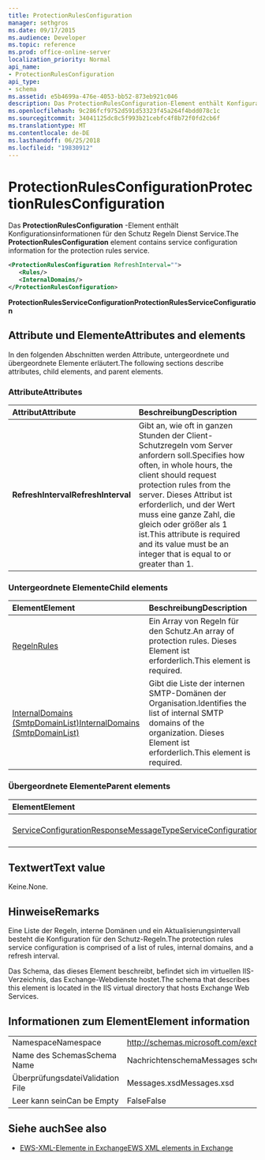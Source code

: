 ```yaml
---
title: ProtectionRulesConfiguration
manager: sethgros
ms.date: 09/17/2015
ms.audience: Developer
ms.topic: reference
ms.prod: office-online-server
localization_priority: Normal
api_name:
- ProtectionRulesConfiguration
api_type:
- schema
ms.assetid: e5b4699a-476e-4053-bb52-873eb921c046
description: Das ProtectionRulesConfiguration-Element enthält Konfigurationsinformationen für den Schutz Regeln Dienst Service.
ms.openlocfilehash: 9c286fcf9752d591d53323f45a264f4bdd078c1c
ms.sourcegitcommit: 34041125dc8c5f993b21cebfc4f8b72f0fd2cb6f
ms.translationtype: MT
ms.contentlocale: de-DE
ms.lasthandoff: 06/25/2018
ms.locfileid: "19830912"
---
```

# <a name="protectionrulesconfiguration"></a><span data-ttu-id="7fdd2-103">ProtectionRulesConfiguration</span><span class="sxs-lookup"><span data-stu-id="7fdd2-103">ProtectionRulesConfiguration</span></span>

<span data-ttu-id="7fdd2-104">Das **ProtectionRulesConfiguration** -Element enthält Konfigurationsinformationen für den Schutz Regeln Dienst Service.</span><span class="sxs-lookup"><span data-stu-id="7fdd2-104">The **ProtectionRulesConfiguration** element contains service configuration information for the protection rules service.</span></span> 
  
```XML
<ProtectionRulesConfiguration RefreshInterval="">
   <Rules/>
   <InternalDomains/>
</ProtectionRulesConfiguration>
```

 <span data-ttu-id="7fdd2-105">**ProtectionRulesServiceConfiguration**</span><span class="sxs-lookup"><span data-stu-id="7fdd2-105">**ProtectionRulesServiceConfiguration**</span></span>
## <a name="attributes-and-elements"></a><span data-ttu-id="7fdd2-106">Attribute und Elemente</span><span class="sxs-lookup"><span data-stu-id="7fdd2-106">Attributes and elements</span></span>

<span data-ttu-id="7fdd2-107">In den folgenden Abschnitten werden Attribute, untergeordnete und übergeordnete Elemente erläutert.</span><span class="sxs-lookup"><span data-stu-id="7fdd2-107">The following sections describe attributes, child elements, and parent elements.</span></span>
  
### <a name="attributes"></a><span data-ttu-id="7fdd2-108">Attribute</span><span class="sxs-lookup"><span data-stu-id="7fdd2-108">Attributes</span></span>

|<span data-ttu-id="7fdd2-109">**Attribut**</span><span class="sxs-lookup"><span data-stu-id="7fdd2-109">**Attribute**</span></span>|<span data-ttu-id="7fdd2-110">**Beschreibung**</span><span class="sxs-lookup"><span data-stu-id="7fdd2-110">**Description**</span></span>|
|:-----|:-----|
|<span data-ttu-id="7fdd2-111">**RefreshInterval**</span><span class="sxs-lookup"><span data-stu-id="7fdd2-111">**RefreshInterval**</span></span> <br/> |<span data-ttu-id="7fdd2-112">Gibt an, wie oft in ganzen Stunden der Client-Schutzregeln vom Server anfordern soll.</span><span class="sxs-lookup"><span data-stu-id="7fdd2-112">Specifies how often, in whole hours, the client should request protection rules from the server.</span></span> <span data-ttu-id="7fdd2-113">Dieses Attribut ist erforderlich, und der Wert muss eine ganze Zahl, die gleich oder größer als 1 ist.</span><span class="sxs-lookup"><span data-stu-id="7fdd2-113">This attribute is required and its value must be an integer that is equal to or greater than 1.</span></span>  <br/> |
   
### <a name="child-elements"></a><span data-ttu-id="7fdd2-114">Untergeordnete Elemente</span><span class="sxs-lookup"><span data-stu-id="7fdd2-114">Child elements</span></span>

|<span data-ttu-id="7fdd2-115">**Element**</span><span class="sxs-lookup"><span data-stu-id="7fdd2-115">**Element**</span></span>|<span data-ttu-id="7fdd2-116">**Beschreibung**</span><span class="sxs-lookup"><span data-stu-id="7fdd2-116">**Description**</span></span>|
|:-----|:-----|
|[<span data-ttu-id="7fdd2-117">Regeln</span><span class="sxs-lookup"><span data-stu-id="7fdd2-117">Rules </span></span>](rules-ex15websvcsotherref.md) <br/> |<span data-ttu-id="7fdd2-118">Ein Array von Regeln für den Schutz.</span><span class="sxs-lookup"><span data-stu-id="7fdd2-118">An array of protection rules.</span></span> <span data-ttu-id="7fdd2-119">Dieses Element ist erforderlich.</span><span class="sxs-lookup"><span data-stu-id="7fdd2-119">This element is required.</span></span>  <br/> |
|[<span data-ttu-id="7fdd2-120">InternalDomains (SmtpDomainList)</span><span class="sxs-lookup"><span data-stu-id="7fdd2-120">InternalDomains (SmtpDomainList)</span></span>](internaldomains-smtpdomainlist.md) <br/> |<span data-ttu-id="7fdd2-121">Gibt die Liste der internen SMTP-Domänen der Organisation.</span><span class="sxs-lookup"><span data-stu-id="7fdd2-121">Identifies the list of internal SMTP domains of the organization.</span></span> <span data-ttu-id="7fdd2-122">Dieses Element ist erforderlich.</span><span class="sxs-lookup"><span data-stu-id="7fdd2-122">This element is required.</span></span>  <br/> |
   
### <a name="parent-elements"></a><span data-ttu-id="7fdd2-123">Übergeordnete Elemente</span><span class="sxs-lookup"><span data-stu-id="7fdd2-123">Parent elements</span></span>

|<span data-ttu-id="7fdd2-124">**Element**</span><span class="sxs-lookup"><span data-stu-id="7fdd2-124">**Element**</span></span>|<span data-ttu-id="7fdd2-125">**Beschreibung**</span><span class="sxs-lookup"><span data-stu-id="7fdd2-125">**Description**</span></span>|
|:-----|:-----|
|[<span data-ttu-id="7fdd2-126">ServiceConfigurationResponseMessageType</span><span class="sxs-lookup"><span data-stu-id="7fdd2-126">ServiceConfigurationResponseMessageType</span></span>](serviceconfigurationresponsemessagetype.md) <br/> |<span data-ttu-id="7fdd2-127">Konfigurationseinstellungen für enthält.</span><span class="sxs-lookup"><span data-stu-id="7fdd2-127">Contains service configuration settings.</span></span>  <br/> |
   
## <a name="text-value"></a><span data-ttu-id="7fdd2-128">Textwert</span><span class="sxs-lookup"><span data-stu-id="7fdd2-128">Text value</span></span>

<span data-ttu-id="7fdd2-129">Keine.</span><span class="sxs-lookup"><span data-stu-id="7fdd2-129">None.</span></span>
  
## <a name="remarks"></a><span data-ttu-id="7fdd2-130">Hinweise</span><span class="sxs-lookup"><span data-stu-id="7fdd2-130">Remarks</span></span>

<span data-ttu-id="7fdd2-131">Eine Liste der Regeln, interne Domänen und ein Aktualisierungsintervall besteht die Konfiguration für den Schutz-Regeln.</span><span class="sxs-lookup"><span data-stu-id="7fdd2-131">The protection rules service configuration is comprised of a list of rules, internal domains, and a refresh interval.</span></span>
  
<span data-ttu-id="7fdd2-132">Das Schema, das dieses Element beschreibt, befindet sich im virtuellen IIS-Verzeichnis, das Exchange-Webdienste hostet.</span><span class="sxs-lookup"><span data-stu-id="7fdd2-132">The schema that describes this element is located in the IIS virtual directory that hosts Exchange Web Services.</span></span>
  
## <a name="element-information"></a><span data-ttu-id="7fdd2-133">Informationen zum Element</span><span class="sxs-lookup"><span data-stu-id="7fdd2-133">Element information</span></span>

|||
|:-----|:-----|
|<span data-ttu-id="7fdd2-134">Namespace</span><span class="sxs-lookup"><span data-stu-id="7fdd2-134">Namespace</span></span>  <br/> |http://schemas.microsoft.com/exchange/services/2006/messages  <br/> |
|<span data-ttu-id="7fdd2-135">Name des Schemas</span><span class="sxs-lookup"><span data-stu-id="7fdd2-135">Schema Name</span></span>  <br/> |<span data-ttu-id="7fdd2-136">Nachrichtenschema</span><span class="sxs-lookup"><span data-stu-id="7fdd2-136">Messages schema</span></span>  <br/> |
|<span data-ttu-id="7fdd2-137">Überprüfungsdatei</span><span class="sxs-lookup"><span data-stu-id="7fdd2-137">Validation File</span></span>  <br/> |<span data-ttu-id="7fdd2-138">Messages.xsd</span><span class="sxs-lookup"><span data-stu-id="7fdd2-138">Messages.xsd</span></span>  <br/> |
|<span data-ttu-id="7fdd2-139">Leer kann sein</span><span class="sxs-lookup"><span data-stu-id="7fdd2-139">Can be Empty</span></span>  <br/> |<span data-ttu-id="7fdd2-140">False</span><span class="sxs-lookup"><span data-stu-id="7fdd2-140">False</span></span>  <br/> |
   
## <a name="see-also"></a><span data-ttu-id="7fdd2-141">Siehe auch</span><span class="sxs-lookup"><span data-stu-id="7fdd2-141">See also</span></span>



- [<span data-ttu-id="7fdd2-142">EWS-XML-Elemente in Exchange</span><span class="sxs-lookup"><span data-stu-id="7fdd2-142">EWS XML elements in Exchange</span></span>](ews-xml-elements-in-exchange.md)

